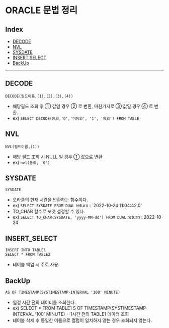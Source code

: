 # ORACLE 문법 정리

## Index
 - [DECODE](#DECODE)
 - [NVL](#NVL)
 - [SYSDATE](#SYSDATE)
 - [INSERT SELECT](#INSERT_SELECT)
 - [BackUp](#BackUp)
-----

## DECODE
```
DECODE(필드이름,(1),(2),(3),(4))
```
- 해당필드 조회 후 ① 값일 경우 ② 로 변환, 마찬가지로 ③ 값일 경우 ④ 로 변환...
- ex) `SELECT DECODE(동의,'0','미동의', '1', '동의') FROM TABLE`

## NVL
```
NVL(필드이름,(1))
```
- 해당 필드 조회 시 NULL 일 경우 ① 값으로 변환
- ex) `nvl(동의, '0')`

## SYSDATE
```
SYSDATE
```
- 오라클의 현재 시간을 반환하는 함수이다.
- ex) `SELECT SYSDATE FROM DUAL` return : `2022-10-24 11:04:42.0'
- TO_CHAR 함수로 포맷 설정할 수 있다.
- ex) `SELECT TO_CHAR(SYSDATE, 'yyyy-MM-dd') FROM DUAL` return : 2022-10-24

## INSERT_SELECT
```
INSERT INTO TABLE1
SELECT * FROM TABLE2
```
- 테이블 백업 시 주로 사용

## BackUp
```
AS OF TIMESTAMP(SYSTIMESTAMP-INTERVAL '100' MINUTE) 
```
- 일정 시간 전의 데이터를 조회한다.
- ex) SELECT * FROM TABLE1 S OF TIMESTAMP(SYSTIMESTAMP-INTERVAL '100' MINUTE) --1시간 전의 TABLE1 데이터 조회
- 테이블 삭제 후 동일한 이름으로 컬럼이 일치하지 않는 경우 조회되지 않는다.

